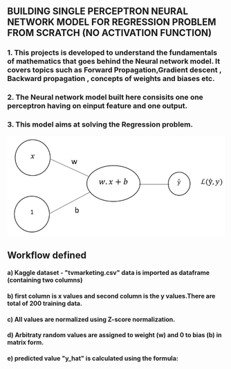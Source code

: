## BUILDING SINGLE PERCEPTRON NEURAL NETWORK MODEL FOR REGRESSION PROBLEM FROM SCRATCH (NO ACTIVATION FUNCTION)
### 1. This projects is developed to understand the fundamentals of mathematics that goes behind the Neural network model. It covers topics such as Forward Propagation,Gradient descent , Backward propagation , concepts of weights and biases etc.
### 2. The Neural network model built here consisits one one perceptron having on einput feature and one output.
### 3. This model aims at solving the Regression problem.
![image alt](https://github.com/Rahul24qwerty/Building-Neural-Network-with-Single-Perceptron-for-Regression-Model-from-Scratch/blob/1bd83dded3291df5f0ade66eb2e15052474f7a20/nn_model.PNG)
## Workflow defined
#### a) Kaggle dataset -  "tvmarketing.csv"  data is imported as dataframe (containing two columns)
#### b) first column is x values and second column is the y values.There are total of 200 training data.
#### c) All values are normalized using Z-score normalization.
#### d) Arbitraty random values are assigned to weight (w) and 0 to bias (b) in matrix form.
#### e) predicted value "y_hat" is calculated using the formula:
